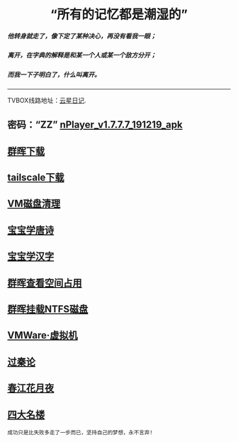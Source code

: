 # <center>“所有的记忆都是潮湿的”
##### 他转身就走了，像下定了某种决心，再没有看我一眼；
##### 离开，在字典的解释是和某一个人或某一个敌方分开；
##### 而我一下子明白了，什么叫离开。
------
TVBOX线路地址：[云星日记](itvbox.cc).
## 密码：“ZZ”   [nPlayer_v1.7.7.7_191219_apk](https://samoa.lanzouy.com/b01rgbcib/)
## [群晖下载](https://archive.synology.com/download)
## [tailscale下载](https://pkgs.tailscale.com/stable/#spks)
## [VM磁盘清理](其他/VM磁盘清理.md)
## [宝宝学唐诗](其他/宝宝学唐诗.md)
## [宝宝学汉字](其他/宝宝学汉字.md)
## [群晖查看空间占用](其他/群晖查看空间占用.md)
## [群晖挂载NTFS磁盘](其他/群晖挂载NTFS磁盘.md)
## [VMWare·虚拟机](其他/vmware.com.md)
## [过秦论](其他/过秦论.md)
## [春江花月夜](其他/春江花月夜.md)
## [四大名楼](其他/四大名楼/汇总.md)

```成功只是比失败多走了一步而已，坚持自己的梦想，永不言弃!```
